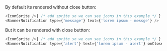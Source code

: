 By default its rendered without close button:
```js
<IconSprite />{ /* add sprite so we can see icons in this example */ }
<BannerNotification type={'message'} text={'lorem ipsum - messge'} />
```

But it can be rendered with close buttton:
```js
<IconSprite />{ /* add sprite so we can see icons in this example */ }
<BannerNotification type={'alert'} text={'lorem ipsum - alert'} onClose={() => alert('Click')} />
```
